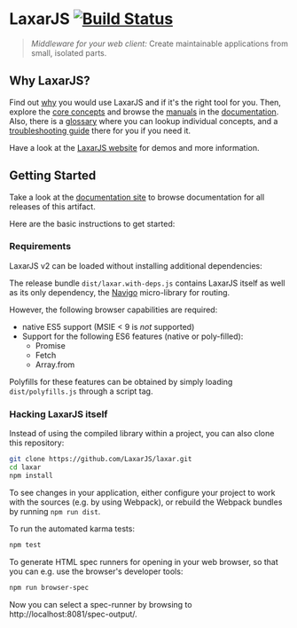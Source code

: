 # LaxarJS [![Build Status](https://travis-ci.org/LaxarJS/laxar.svg?branch=master)](https://travis-ci.org/LaxarJS/laxar)

> _Middleware for your web client:_ Create maintainable applications from small, isolated parts.


## Why LaxarJS?

Find out [why](docs/why_laxar.md) you would use LaxarJS and if it's the right tool for you.
Then, explore the [core concepts](docs/concepts.md) and browse the [manuals](docs/manuals/index.md) in the [documentation](docs).
Also, there is a [glossary](docs/glossary.md) where you can lookup individual concepts, and a [troubleshooting guide](docs/troubleshooting.md) there for you if you need it.

Have a look at the [LaxarJS website](http://laxarjs.org) for demos and more information.


## Getting Started

<span class="laxar-developer-view">
   Take a look at the <a href="http://www.laxarjs.org/docs/laxar-latest">documentation site</a> to browse documentation for all releases of this artifact.
</span>

Here are the basic instructions to get started:

### Requirements

LaxarJS v2 can be loaded without installing additional dependencies:

The release bundle `dist/laxar.with-deps.js` contains LaxarJS itself as well as its only dependency, the [Navigo](https://github.com/krasimir/navigo) micro-library for routing.

However, the following browser capabilities are required:

 - native ES5 support (MSIE < 9 is *not* supported)
 - Support for the following ES6 features (native or poly-filled):
   + Promise
   + Fetch
   + Array.from

Polyfills for these features can be obtained by simply loading `dist/polyfills.js` through a script tag.


### Hacking LaxarJS itself

Instead of using the compiled library within a project, you can also clone this repository:

```sh
git clone https://github.com/LaxarJS/laxar.git
cd laxar
npm install
```

To see changes in your application, either configure your project to work with the sources (e.g. by using Webpack), or rebuild the Webpack bundles by running `npm run dist`.

To run the automated karma tests:

```sh
npm test
```

To generate HTML spec runners for opening in your web browser, so that you can e.g. use the browser's developer tools:

```sh
npm run browser-spec
```

Now you can select a spec-runner by browsing to http://localhost:8081/spec-output/.
